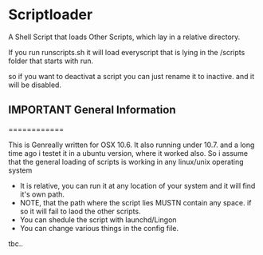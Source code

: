 Scriptloader
============

A Shell Script that loads Other Scripts, which lay in a relative directory.


If you run runscripts.sh it will load everyscript that is lying in the /scripts folder that starts with run.

so if you want to deactivat a script you can just rename it to inactive. and it will be disabled.


## IMPORTANT General Information
============

This is Genreally written for OSX 10.6. It also running under 10.7. and a long time ago i testet it in a ubuntu version, where it worked also. So i assume that the general loading of scripts is working in any linux/unix operating system

- It is relative, you can run it at any location of your system and it will find it's own path.
- NOTE, that the path where the script lies MUSTN contain any space. if so it will fail to laod the other scripts.
- You can shedule the script with launchd/Lingon
- You can change various things in the config file.

tbc..
